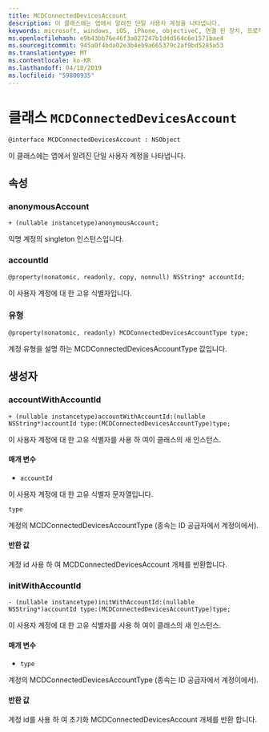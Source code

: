 ```yaml
---
title: MCDConnectedDevicesAccount
description: 이 클래스에는 앱에서 알려진 단일 사용자 계정을 나타냅니다.
keywords: microsoft, windows, iOS, iPhone, objectiveC, 연결 된 장치, 프로젝트 로마
ms.openlocfilehash: e9b43bb76e46f3a027247b1d4d564c6e1571bae4
ms.sourcegitcommit: 945a0f4bda02e3b4eb9a665379c2af9bd5285a53
ms.translationtype: MT
ms.contentlocale: ko-KR
ms.lasthandoff: 04/18/2019
ms.locfileid: "59800935"
---
```

# <a name="class-mcdconnecteddevicesaccount"></a>클래스 `MCDConnectedDevicesAccount`

```
@interface MCDConnectedDevicesAccount : NSObject
```  

이 클래스에는 앱에서 알려진 단일 사용자 계정을 나타냅니다.

## <a name="properties"></a>속성

### <a name="anonymousaccount"></a>anonymousAccount
`+ (nullable instancetype)anonymousAccount;`

익명 계정의 singleton 인스턴스입니다.

### <a name="accountid"></a>accountId
`@property(nonatomic, readonly, copy, nonnull) NSString* accountId;`

이 사용자 계정에 대 한 고유 식별자입니다.

### <a name="type"></a>유형
`@property(nonatomic, readonly) MCDConnectedDevicesAccountType type;`

계정 유형을 설명 하는 MCDConnectedDevicesAccountType 값입니다.

## <a name="constructors"></a>생성자

### <a name="accountwithaccountid"></a>accountWithAccountId
`+ (nullable instancetype)accountWithAccountId:(nullable NSString*)accountId type:(MCDConnectedDevicesAccountType)type;`

이 사용자 계정에 대 한 고유 식별자를 사용 하 여이 클래스의 새 인스턴스.

#### <a name="parameters"></a>매개 변수 

* `accountId` 

이 사용자 계정에 대 한 고유 식별자 문자열입니다.

`type` 

계정의 MCDConnectedDevicesAccountType (종속는 ID 공급자에서 계정이에서).

#### <a name="returns"></a>반환 값
계정 id 사용 하 여 MCDConnectedDevicesAccount 개체를 반환합니다.

### <a name="initwithaccountid"></a>initWithAccountId
`- (nullable instancetype)initWithAccountId:(nullable NSString*)accountId type:(MCDConnectedDevicesAccountType)type;`

이 사용자 계정에 대 한 고유 식별자를 사용 하 여이 클래스의 새 인스턴스.

#### <a name="parameters"></a>매개 변수 
* `type`

계정의 MCDConnectedDevicesAccountType (종속는 ID 공급자에서 계정이에서).

#### <a name="returns"></a>반환 값
계정 id를 사용 하 여 초기화 MCDConnectedDevicesAccount 개체를 반환 합니다.
